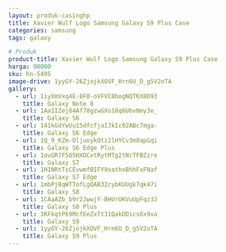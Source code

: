 ```yaml
---
layout: produk-casinghp
title: Xavier Wulf Logo Samsung Galaxy S9 Plus Case
categories: samsung
tags: galaxy

# Produk
product-title: Xavier Wulf Logo Samsung Galaxy S9 Plus Case
harga: 90000
sku: hn-5495
image-drive: 1yyGY-26ZjojkXOVF_Hrn6U_D_g5V2oTA
gallery:
  - url: 1iyXmVxq4E-8F0-oVFVC8bogNQTKX8D93
    title: Galaxy Note 8
  - url: 1Aa1IZej84Af78gzwGXo18q6UbvNmy3e_
    title: Galaxy S6
  - url: 141kGdYwUu15dfcfjaIJkIc02ABc7mga-
    title: Galaxy S6 Edge
  - url: 1Q_9_KZm-OljuoykOtz2lHYCv3m8apGqi
    title: Galaxy S6 Edge Plus
  - url: 1ovGR7F5Q5HXDCxtRytMTg2tNrTFBZzre
    title: Galaxy S7
  - url: 1H1NRtTsCEvwmfBIFY9xathxBhhFxFNaf
    title: Galaxy S7 Edge
  - url: 1mbPj8qWTTofLgQAB32cybKUUgk7qk47i
    title: Galaxy S8
  - url: 1CAaAZb_b9r2JwwjY-BHUrUKVuUpFqz3J
    title: Galaxy S8 Plus
  - url: 1KFkqtP69McfEeZxTt31QakDDics6x9va
    title: Galaxy S9
  - url: 1yyGY-26ZjojkXOVF_Hrn6U_D_g5V2oTA
    title: Galaxy S9 Plus
---
```

